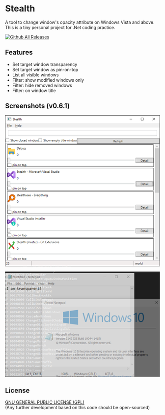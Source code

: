 # Stealth

A tool to change window's opacity attribute on Windows Vista and above.\
This is a tiny personal project for .Net coding practice.

[![Github All Releases](https://img.shields.io/github/downloads/celeron533/Stealth/total.svg)]()

## Features
- Set target window transparency
- Set target window as pin-on-top
- List all visible windows
- Filter: show modified windows only
- Filter: hide removed windows
- Filter: on window title

## Screenshots (v0.6.1)
![Stealth](screenshot/Stealth.png)

![Sample with notepad.exe](screenshot/notepad.png)

## License
[GNU GENERAL PUBLIC LICENSE (GPL)](./LICENSE)\
(Any further development based on this code should be open-sourced)
